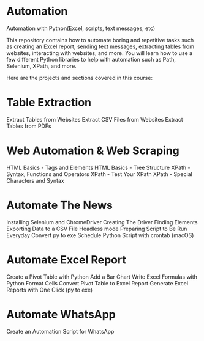 # Automation
Automation with Python(Excel, scripts, text messages, etc)

This repository contains how to automate boring and repetitive tasks such as creating an Excel report, sending text messages, extracting tables from websites, interacting with websites, and more. You will learn how to use a few different Python libraries to help with automation such as Path, Selenium, XPath, and more.

Here are the projects and sections covered in this course:

<h1> Table Extraction </h1>
Extract Tables from Websites
Extract CSV Files from Websites
Extract Tables from PDFs

<h1> Web Automation & Web Scraping </h1>
HTML Basics - Tags and Elements
HTML Basics - Tree Structure
XPath - Syntax, Functions and Operators
XPath - Test Your XPath
XPath - Special Characters and Syntax

<h1> Automate The News </h1>
Installing Selenium and ChromeDriver
Creating The Driver
Finding Elements
Exporting Data to a CSV File
Headless mode
Preparing Script to Be Run Everyday
Convert py to exe
Schedule Python Script with crontab (macOS)
<h1> Automate Excel Report </h1>
Create a Pivot Table with Python
Add a Bar Chart
Write Excel Formulas with Python
Format Cells
Convert Pivot Table to Excel Report
Generate Excel Reports with One Click (py to exe)

<h1> Automate WhatsApp </h1>
Create an Automation Script for WhatsApp
